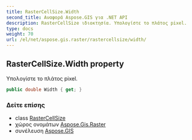 ```yaml
---
title: RasterCellSize.Width
second_title: Αναφορά Aspose.GIS για .NET API
description: RasterCellSize ιδιοκτησία. Υπολογίστε το πλάτος pixel.
type: docs
weight: 70
url: /el/net/aspose.gis.raster/rastercellsize/width/
---
```

## RasterCellSize.Width property

Υπολογίστε το πλάτος pixel.

```csharp
public double Width { get; }
```

### Δείτε επίσης

* class [RasterCellSize](../)
* χώρος ονομάτων [Aspose.Gis.Raster](../../rastercellsize/)
* συνέλευση [Aspose.GIS](../../../)


